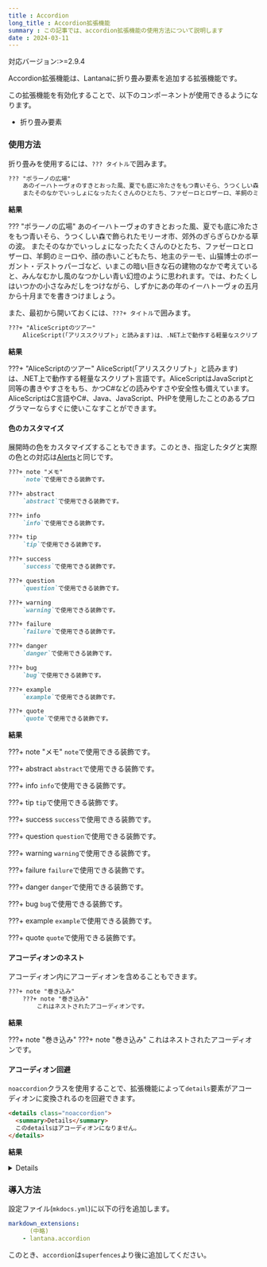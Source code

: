 ```yaml
---
title : Accordion
long_title : Accordion拡張機能
summary : この記事では、accordion拡張機能の使用方法について説明します
date : 2024-03-11
---
```


<span class="badge bg-primary">対応バージョン:>=2.9.4</span>

Accordion拡張機能は、Lantanaに折り畳み要素を追加する拡張機能です。

この拡張機能を有効化することで、以下のコンポーネントが使用できるようになります。

- 折り畳み要素

### 使用方法
折り畳みを使用するには、`??? タイトル`で囲みます。

```md title="Markdown"
??? "ポラーノの広場"
    あのイーハトーヴォのすきとおった風、夏でも底に冷たさをもつ青いそら、うつくしい森で飾られたモリーオ市、郊外のぎらぎらひかる草の波。
    またそのなかでいっしょになったたくさんのひとたち、ファゼーロとロザーロ、羊飼のミーロや、顔の赤いこどもたち、地主のテーモ、山猫博士のボーガント・デストゥパーゴなど、いまこの暗い巨きな石の建物のなかで考えていると、みんなむかし風のなつかしい青い幻燈のように思われます。では、わたくしはいつかの小さなみだしをつけながら、しずかにあの年のイーハトーヴォの五月から十月までを書きつけましょう。
```

**結果**

??? "ポラーノの広場"
    あのイーハトーヴォのすきとおった風、夏でも底に冷たさをもつ青いそら、うつくしい森で飾られたモリーオ市、郊外のぎらぎらひかる草の波。
    またそのなかでいっしょになったたくさんのひとたち、ファゼーロとロザーロ、羊飼のミーロや、顔の赤いこどもたち、地主のテーモ、山猫博士のボーガント・デストゥパーゴなど、いまこの暗い巨きな石の建物のなかで考えていると、みんなむかし風のなつかしい青い幻燈のように思われます。では、わたくしはいつかの小さなみだしをつけながら、しずかにあの年のイーハトーヴォの五月から十月までを書きつけましょう。

また、最初から開いておくには、`???+ タイトル`で囲みます。

```md title="Markdown"
???+ "AliceScriptのツアー"
    AliceScript(「アリススクリプト」と読みます)は、.NET上で動作する軽量なスクリプト言語です。AliceScriptはJavaScriptと同等の書きやすさをもち、かつC#などの読みやすさや安全性も備えています。AliceScriptはC言語やC#、Java、JavaScript、PHPを使用したことのあるプログラマーならすぐに使いこなすことができます。
```

**結果**

???+ "AliceScriptのツアー"
    AliceScript(「アリススクリプト」と読みます)は、.NET上で動作する軽量なスクリプト言語です。AliceScriptはJavaScriptと同等の書きやすさをもち、かつC#などの読みやすさや安全性も備えています。AliceScriptはC言語やC#、Java、JavaScript、PHPを使用したことのあるプログラマーならすぐに使いこなすことができます。

#### 色のカスタマイズ

展開時の色をカスタマイズすることもできます。このとき、指定したタグと実際の色との対応は[Alerts](./alerts.md)と同じです。

```md title="Markdown"
???+ note "メモ"
    `note`で使用できる装飾です。

???+ abstract
    `abstract`で使用できる装飾です。

???+ info
    `info`で使用できる装飾です。

???+ tip
    `tip`で使用できる装飾です。

???+ success
    `success`で使用できる装飾です。

???+ question
    `question`で使用できる装飾です。

???+ warning
    `warning`で使用できる装飾です。

???+ failure
    `failure`で使用できる装飾です。

???+ danger
    `danger`で使用できる装飾です。

???+ bug
    `bug`で使用できる装飾です。

???+ example
    `example`で使用できる装飾です。

???+ quote
    `quote`で使用できる装飾です。
```

**結果**

???+ note "メモ"
    `note`で使用できる装飾です。

???+ abstract
    `abstract`で使用できる装飾です。

???+ info
    `info`で使用できる装飾です。

???+ tip
    `tip`で使用できる装飾です。

???+ success
    `success`で使用できる装飾です。

???+ question
    `question`で使用できる装飾です。

???+ warning
    `warning`で使用できる装飾です。

???+ failure
    `failure`で使用できる装飾です。

???+ danger
    `danger`で使用できる装飾です。

???+ bug
    `bug`で使用できる装飾です。

???+ example
    `example`で使用できる装飾です。

???+ quote
    `quote`で使用できる装飾です。

#### アコーディオンのネスト
アコーディオン内にアコーディオンを含めることもできます。

```md title="Markdown"
???+ note "巻き込み"
    ???+ note "巻き込み"
        これはネストされたアコーディオンです。
```

**結果**

???+ note "巻き込み"
    ???+ note "巻き込み"
        これはネストされたアコーディオンです。

#### アコーディオン回避
`noaccordion`クラスを使用することで、拡張機能によって`details`要素がアコーディオンに変換されるのを回避できます。

```html title="Markdown"
<details class="noaccordion">
  <summary>Details</summary>
  このdetailsはアコーディオンになりません。
</details>
```

**結果**

<details class="noaccordion">
  <summary>Details</summary>
  このdetailsはアコーディオンになりません。
</details>

### 導入方法
設定ファイル(`mkdocs.yml`)に以下の行を追加します。

```yml title="mkdocs.yml"
markdown_extensions:
      (中略)
    - lantana.accordion
```

このとき、`accordion`は`superfences`より後に追加してください。